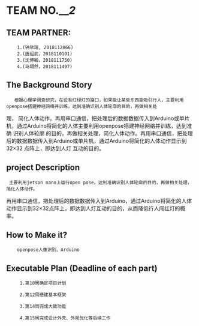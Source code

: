 # TEAM NO._______2_____

## **TEAM PARTNER:**
		1.(钟欣瑞, 2018112866)
		2.(唐绍武，2018110101)
		3.(沈博翰，2018111750)
		4.(马翊然，2018111497)

## **The Background Story**

       根据心理学调查研究，在设有红绿灯的路口，如果能让某些东西能吸引行人，主要利用openpose搭建神经网络并训练，达到准确识别人体轮廓的目的，再做相关处
理，  简化人体动作。再用串口通信，把处理后的数据数据传入到Arduino或单片机，通过Arduino将简化的人体主要利用openpose搭建神经网络并训练，达到准确
识别人体轮廓  的目的，再做相关处理，简化人体动作。再用串口通信，把处理后的数据数据传入到Arduino或单片机，通过Arduino将简化的人体动作显示到32×32
点阵上，即达到人灯  互动的目的。
## **project Description**

     主要利用jetson nano上运行open pose，达到准确识别人体轮廓的目的，再做相关处理，简化人体动作。
再用串口通信，把处理后的数据数据传入到Arduino，通过Arduino将简化的人体动作显示到32×32点阵上，即达到人灯互动的目的，从而降低行人闯红灯的概率。

## **How to Make it?**

        openpose人像识别、Arduino

## **Executable Plan (Deadline of each part)**
	
	     1.第10周确定项目计划
	
	     2.第12周搭建基本框架
	
 	     3.第14周完成大致功能
	
	     4.第15周完成设计外壳、外观优化等后续工作
